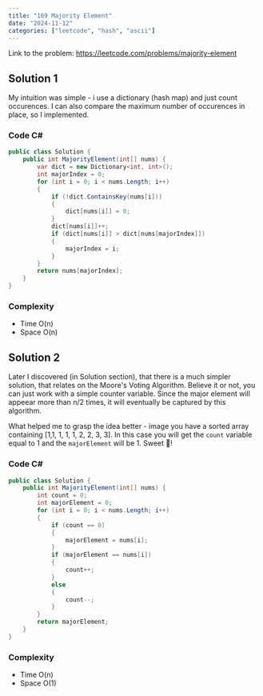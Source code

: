 ```yaml
---
title: "169 Majority Element"
date: "2024-11-12"
categories: ["leetcode", "hash", "ascii"]
---
```


Link to the problem: https://leetcode.com/problems/majority-element

## Solution 1

My intuition was simple - i use a dictionary (hash map) and just count occurences. I can also compare the maximum number of occurences in place, so I implemented.

### Code C#

```csharp
public class Solution {
    public int MajorityElement(int[] nums) {
        var dict = new Dictionary<int, int>();
        int majorIndex = 0;
        for (int i = 0; i < nums.Length; i++)
        {
            if (!dict.ContainsKey(nums[i]))
            {
                dict[nums[i]] = 0;
            }
            dict[nums[i]]++;
            if (dict[nums[i]] > dict[nums[majorIndex]])
            {
                majorIndex = i;
            }
        }
        return nums[majorIndex];
    }
}
```

### Complexity

- Time O(n)
- Space O(n)


## Solution 2

Later I discovered (in Solution section), that there is a much simpler solution, that relates on the Moore's Voting Algorithm. Believe it or not, you can just work with a simple counter variable. Since the major element will appeear more than n/2 times, it will eventually be captured by this algorithm.

What helped me to grasp the idea better - image you have a sorted array containing [1,1, 1, 1, 1, 2, 2, 3, 3]. In this case you will get the `count` variable equal to 1 and the `majorElement` will be 1. Sweet 🥹!

### Code C#

```csharp
public class Solution {
    public int MajorityElement(int[] nums) {
        int count = 0;
        int majorElement = 0;
        for (int i = 0; i < nums.Length; i++)
        {
            if (count == 0)
            {
                majorElement = nums[i];
            }
            if (majorElement == nums[i])
            {
                count++;
            }
            else
            {
                count--;
            }
        }
        return majorElement;
    }
}
```

### Complexity

- Time O(n)
- Space O(1)